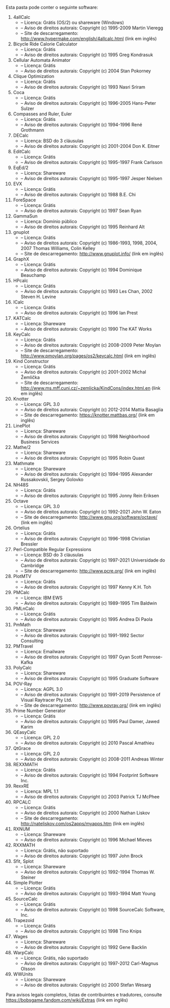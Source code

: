 ﻿Esta pasta pode conter o seguinte software:

1. 4allCalc
   - – Licença: Grátis (OS/2) ou shareware (Windows)
   - – Aviso de direitos autorais: Copyright (c) 1995-2009 Martin Vieregg
   - – Site de descarregamento: http://www.hypermake.com/english/4allcalc.html (link em inglês)
2. Bicycle Ride Calorie Calculator
   - – Licença: Grátis
   - – Aviso de direitos autorais: Copyright (c) 1995 Greg Kondrasuk
3. Cellular Automata Animator
   - – Licença: Grátis
   - – Aviso de direitos autorais: Copyright (c) 2004 Stan Pokorney
4. Clique Optimization
   - – Licença: Grátis
   - – Aviso de direitos autorais: Copyright (c) 1993 Nasri Sriram
5. Coca
   - – Licença: Grátis
   - – Aviso de direitos autorais: Copyright (c) 1996-2005 Hans-Peter Sulzer
6. Compasses and Ruler, Euler
   - – Licença: Grátis
   - – Aviso de direitos autorais: Copyright (c) 1994-1996 René Grothmann
7. DECalc
   - – Licença: BSD do 3 cláusulas
   - – Aviso de direitos autorais: Copyright (c) 2001-2004 Don K. Eitner
8. EditCalc
   - – Licença: Grátis
   - – Aviso de direitos autorais: Copyright (c) 1995-1997 Frank Carlsson
9. EqEd/2
   - – Licença: Shareware
   - – Aviso de direitos autorais: Copyright (c) 1995-1997 Jesper Nielsen
10. EVX
    - – Licença: Grátis
    - – Aviso de direitos autorais: Copyright (c) 1988 B.E. Chi
11. ForeSpace
    - – Licença: Grátis
    - – Aviso de direitos autorais: Copyright (c) 1997 Sean Ryan
12. GammaSun
    - – Licença: Domínio público
    - – Aviso de direitos autorais: Copyright (c) 1995 Reinhard Alt
13. gnuplot
    - – Licença: Grátis
    - – Aviso de direitos autorais: Copyright (c) 1986-1993, 1998, 2004, 2007 Thomas Williams, Colin Kelley
    - – Site de descarregamento: http://www.gnuplot.info/ (link em inglês)
14. GraphX
    - – Licença: Grátis
    - – Aviso de direitos autorais: Copyright (c) 1994 Dominique Beauchamp
15. HPcalc
    - – Licença: Grátis
    - – Aviso de direitos autorais: Copyright (c) 1993 Les Chan, 2002 Steven H. Levine
16. ICalc
    - – Licença: Grátis
    - – Aviso de direitos autorais: Copyright (c) 1996 Ian Prest
17. KATCalc
    - – Licença: Shareware
    - – Aviso de direitos autorais: Copyright (c) 1990 The KAT Works
18. KeyCalc
    - – Licença: Grátis
    - – Aviso de direitos autorais: Copyright (c) 2008-2009 Peter Moylan
    - – Site de descarregamento: http://www.pmoylan.org/pages/os2/keycalc.html (link em inglês)
19. Kind Constructor
    - – Licença: Grátis
    - – Aviso de direitos autorais: Copyright (c) 2001-2002 Michal Žemlička
    - – Site de descarregamento: http://www.ms.mff.cuni.cz/~zemlicka/KindCons/index.html.en (link em inglês)
20. Knotter
    - – Licença: GPL 3.0
    - – Aviso de direitos autorais: Copyright (c) 2012-2014 Mattia Basaglia
    - – Site de descarregamento: https://knotter.mattbas.org/ (link em inglês)
21. LinePlot
    - – Licença: Shareware
    - – Aviso de direitos autorais: Copyright (c) 1998 Neighborhood Business Services
22. Mathe/2
    - – Licença: Shareware
    - – Aviso de direitos autorais: Copyright (c) 1995 Robin Quast
23. Mathmate
    - – Licença: Shareware
    - – Aviso de direitos autorais: Copyright (c) 1994-1995 Alexander Russakovskii, Sergey Golovko
24. NH48S
    - – Licença: Grátis
    - – Aviso de direitos autorais: Copyright (c) 1995 Jonny Rein Eriksen
25. Octave
    - – Licença: GPL 3.0
    - – Aviso de direitos autorais: Copyright (c) 1992-2021 John W. Eaton
    - – Site de descarregamento: http://www.gnu.org/software/octave/ (link em inglês)
26. Ortelius
    - – Licença: Grátis
    - – Aviso de direitos autorais: Copyright (c) 1996-1998 Christian Bressler
27. Perl-Compatible Regular Expressions
    - – Licença: BSD do 3 cláusulas
    - – Aviso de direitos autorais: Copyright (c) 1997-2021 Universidade do Cambridge
    - – Site de descarregamento: http://www.pcre.org/ (link em inglês)
28. PlotMTV
    - – Licença: Grátis
    - – Aviso de direitos autorais: Copyright (c) 1997 Kenny K.H. Toh
29. PMCalc
    - – Licença: IBM EWS
    - – Aviso de direitos autorais: Copyright (c) 1989-1995 Tim Baldwin
30. PMLnCalc
    - – Licença: Grátis
    - – Aviso de direitos autorais: Copyright (c) 1995 Andrea Di Paola
31. PmMath
    - – Licença: Shareware
    - – Aviso de direitos autorais: Copyright (c) 1991-1992 Sector Consulting
32. PMTravel
    - – Licença: Emailware
    - – Aviso de direitos autorais: Copyright (c) 1997 Gyan Scott Penrose-Kafka
33. PolyCalc
    - – Licença: Shareware
    - – Aviso de direitos autorais: Copyright (c) 1995 Graduate Software
34. POV-Ray
    - – Licença: AGPL 3.0
    - – Aviso de direitos autorais: Copyright (c) 1991-2019 Persistence of Visual Raytracer Pty Ltd.
    - – Site de descarregamento: http://www.povray.org/ (link em inglês)
35. Prime Number Generator
    - – Licença: Grátis
    - – Aviso de direitos autorais: Copyright (c) 1995 Paul Damer, Jawed Karim
36. QEasyCalc
    - – Licença: GPL 2.0
    - – Aviso de direitos autorais: Copyright (c) 2010 Pascal Amathieu
37. QtGrace
    - – Licença: GPL 2.0
    - – Aviso de direitos autorais: Copyright (c) 2008-2011 Andreas Winter
38. REXXMATH
    - – Licença: Grátis
    - – Aviso de direitos autorais: Copyright (c) 1994 Footprint Software Inc.
39. RexxRE
    - – Licença: MPL 1.1
    - – Aviso de direitos autorais: Copyright (c) 2003 Patrick TJ McPhee
40. RPCALC
    - – Licença: Grátis
    - – Aviso de direitos autorais: Copyright (c) 2000 Nathan Liskov
    - – Site de descarregamento: http://nateliskov.com/os2apps/myapps.htm (link em inglês)
41. RXNUM
    - – Licença: Shareware
    - – Aviso de direitos autorais: Copyright (c) 1996 Michael Mieves
42. RXXMATH
    - – Licença: Grátis, não suportado
    - – Aviso de direitos autorais: Copyright (c) 1997 John Brock
43. Sfit, Splot
    - – Licença: Shareware
    - – Aviso de direitos autorais: Copyright (c) 1992-1994 Thomas W. Steiner
44. Simple Plotter
    - – Licença: Grátis
    - – Aviso de direitos autorais: Copyright (c) 1993-1994 Matt Young
45. SourceCalc
    - – Licença: Grátis
    - – Aviso de direitos autorais: Copyright (c) 1998 SourceCalc Software, Inc.
46. Trapezoid
    - – Licença: Grátis
    - – Aviso de direitos autorais: Copyright (c) 1998 Tino Knips
47. Wages
    - – Licença: Shareware
    - – Aviso de direitos autorais: Copyright (c) 1992 Gene Backlin
48. WarpCalc
    - – Licença: Grátis, não suportado
    - – Aviso de direitos autorais: Copyright (c) 1997-2012 Carl-Magnus Olsson
49. WWUnits
    - – Licença: Shareware
    - – Aviso de direitos autorais: Copyright (c) 2000 Stefan Wesarg

Para avisos legais completos, listas de contribuintes e tradutores, consulte https://bobsgame.fandom.com/wiki/Extras (link em inglês)
